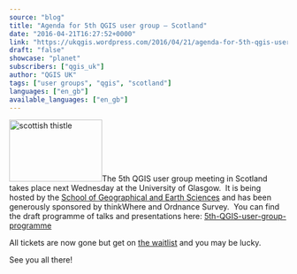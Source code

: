```yaml
---
source: "blog"
title: "Agenda for 5th QGIS user group – Scotland"
date: "2016-04-21T16:27:52+0000"
link: "https://ukqgis.wordpress.com/2016/04/21/agenda-for-5th-qgis-user-group-scotland/"
draft: "false"
showcase: "planet"
subscribers: ["qgis_uk"]
author: "QGIS UK"
tags: ["user groups", "qgis", "scotland"]
languages: ["en_gb"]
available_languages: ["en_gb"]
---
```


<p><img alt="scottish thistle" class="alignleft  wp-image-996" height="112" src="https://ukqgis.files.wordpress.com/2014/01/thistle.jpg?w=168&#038;h=112" width="168" />The 5th QGIS user group meeting in Scotland takes place next Wednesday at the University of Glasgow.  It is being hosted by the <a href="http://www.gla.ac.uk/schools/ges/">School of Geographical and Earth Sciences</a> and has been generously sponsored by thinkWhere and Ordnance Survey.  You can find the draft programme of talks and presentations here: <a href="https://ukqgis.files.wordpress.com/2016/04/5th-qgis-user-group-programme.pdf">5th-QGIS-user-group-programme</a></p>
<p>All tickets are now gone but get on <a href="https://www.eventbrite.co.uk/e/uk-qgis-user-group-scotland-tickets-24346212176">the waitlist</a> and you may be lucky.</p>
<p>See you all there!</p>
